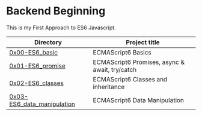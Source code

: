 # Backend Beginning
This is my First Approach to ES6 Javascript.

| Directory | Project title |
| --------- | ------------- |
| [0x00-ES6_basic](./0x00-ES6_basic) | ECMAScript6 Basics |
| [0x01-ES6_promise](./0x01-ES6_promise) | ECMAScript6 Promises, async & await, try/catch |
| [0x02-ES6_classes](./0x02-ES6_classes) |  ECMAScript6 Classes and inheritance |
| [0x03-ES6_data_manipulation](./0x03-ES6_data_manipulation/) | ECMAScript6 Data Manipulation |